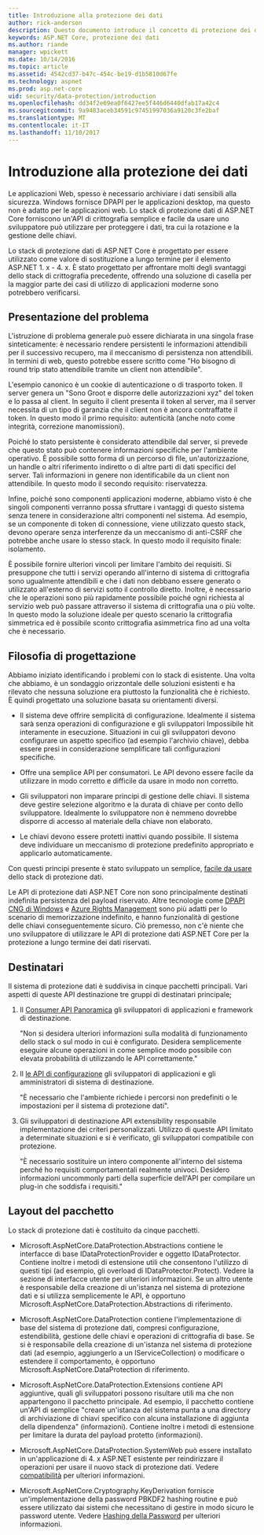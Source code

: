 ```yaml
---
title: Introduzione alla protezione dei dati
author: rick-anderson
description: Questo documento introduce il concetto di protezione dei dati e descrive i principi di progettazione delle API principali ASP.NET associato.
keywords: ASP.NET Core, protezione dei dati
ms.author: riande
manager: wpickett
ms.date: 10/14/2016
ms.topic: article
ms.assetid: 4542cd37-b47c-454c-be19-d1b5810d67fe
ms.technology: aspnet
ms.prod: asp.net-core
uid: security/data-protection/introduction
ms.openlocfilehash: dd34f2e69ea0f6427ee5f446d6440dfab17a42c4
ms.sourcegitcommit: 9a9483aceb34591c97451997036a9120c3fe2baf
ms.translationtype: MT
ms.contentlocale: it-IT
ms.lasthandoff: 11/10/2017
---
```

# <a name="introduction-to-data-protection"></a>Introduzione alla protezione dei dati

Le applicazioni Web, spesso è necessario archiviare i dati sensibili alla sicurezza. Windows fornisce DPAPI per le applicazioni desktop, ma questo non è adatto per le applicazioni web. Lo stack di protezione dati di ASP.NET Core forniscono un'API di crittografia semplice e facile da usare uno sviluppatore può utilizzare per proteggere i dati, tra cui la rotazione e la gestione delle chiavi.

Lo stack di protezione dati di ASP.NET Core è progettato per essere utilizzato come valore di sostituzione a lungo termine per il <machineKey> elemento ASP.NET 1. x - 4. x. È stato progettato per affrontare molti degli svantaggi dello stack di crittografia precedente, offrendo una soluzione di casella per la maggior parte dei casi di utilizzo di applicazioni moderne sono potrebbero verificarsi.

## <a name="problem-statement"></a>Presentazione del problema

L'istruzione di problema generale può essere dichiarata in una singola frase sinteticamente: è necessario rendere persistenti le informazioni attendibili per il successivo recupero, ma il meccanismo di persistenza non attendibili. In termini di web, questo potrebbe essere scritto come "Ho bisogno di round trip stato attendibile tramite un client non attendibile".

L'esempio canonico è un cookie di autenticazione o di trasporto token. Il server genera un "Sono Groot e disporre delle autorizzazioni xyz" del token e lo passa al client. In seguito il client presenta il token al server, ma il server necessita di un tipo di garanzia che il client non è ancora contraffatte il token. In questo modo il primo requisito: autenticità (anche noto come integrità, correzione manomissioni).

Poiché lo stato persistente è considerato attendibile dal server, si prevede che questo stato può contenere informazioni specifiche per l'ambiente operativo. È possibile sotto forma di un percorso di file, un'autorizzazione, un handle o altri riferimento indiretto o di altre parti di dati specifici del server. Tali informazioni in genere non identificabile da un client non attendibile. In questo modo il secondo requisito: riservatezza.

Infine, poiché sono componenti applicazioni moderne, abbiamo visto è che singoli componenti verranno possa sfruttare i vantaggi di questo sistema senza tenere in considerazione altri componenti nel sistema. Ad esempio, se un componente di token di connessione, viene utilizzato questo stack, devono operare senza interferenze da un meccanismo di anti-CSRF che potrebbe anche usare lo stesso stack. In questo modo il requisito finale: isolamento.

È possibile fornire ulteriori vincoli per limitare l'ambito dei requisiti. Si presuppone che tutti i servizi operando all'interno di sistema di crittografia sono ugualmente attendibili e che i dati non debbano essere generato o utilizzato all'esterno di servizi sotto il controllo diretto. Inoltre, è necessario che le operazioni sono più rapidamente possibile poiché ogni richiesta al servizio web può passare attraverso il sistema di crittografia una o più volte. In questo modo la soluzione ideale per questo scenario la crittografia simmetrica ed è possibile sconto crittografia asimmetrica fino ad una volta che è necessario.

## <a name="design-philosophy"></a>Filosofia di progettazione

Abbiamo iniziato identificando i problemi con lo stack di esistente. Una volta che abbiamo, è un sondaggio orizzontale delle soluzioni esistenti e ha rilevato che nessuna soluzione era piuttosto la funzionalità che è richiesto. È quindi progettato una soluzione basata su orientamenti diversi.

* Il sistema deve offrire semplicità di configurazione. Idealmente il sistema sarà senza operazioni di configurazione e gli sviluppatori Impossibile hit interamente in esecuzione. Situazioni in cui gli sviluppatori devono configurare un aspetto specifico (ad esempio l'archivio chiave), debba essere presi in considerazione semplificare tali configurazioni specifiche.

* Offre una semplice API per consumatori. Le API devono essere facile da utilizzare in modo corretto e difficile da usare in modo non corretto.

* Gli sviluppatori non imparare principi di gestione delle chiavi. Il sistema deve gestire selezione algoritmo e la durata di chiave per conto dello sviluppatore. Idealmente lo sviluppatore non è nemmeno dovrebbe disporre di accesso al materiale della chiave non elaborato.

* Le chiavi devono essere protetti inattivi quando possibile. Il sistema deve individuare un meccanismo di protezione predefinito appropriato e applicarlo automaticamente.

Con questi principi presente è stato sviluppato un semplice, [facile da usare](using-data-protection.md) dello stack di protezione dati.

Le API di protezione dati ASP.NET Core non sono principalmente destinati indefinita persistenza del payload riservato. Altre tecnologie come [DPAPI CNG di Windows](https://msdn.microsoft.com/library/windows/desktop/hh706794%28v=vs.85%29.aspx) e [Azure Rights Management](https://docs.microsoft.com/rights-management/) sono più adatti per lo scenario di memorizzazione indefinito, e hanno funzionalità di gestione delle chiavi conseguentemente sicuro. Ciò premesso, non c'è niente che uno sviluppatore di utilizzare le API di protezione dati ASP.NET Core per la protezione a lungo termine dei dati riservati.

## <a name="audience"></a>Destinatari

Il sistema di protezione dati è suddivisa in cinque pacchetti principali. Vari aspetti di queste API destinazione tre gruppi di destinatari principale;

1. Il [Consumer API Panoramica](consumer-apis/overview.md) gli sviluppatori di applicazioni e framework di destinazione.

   "Non si desidera ulteriori informazioni sulla modalità di funzionamento dello stack o sul modo in cui è configurato. Desidera semplicemente eseguire alcune operazioni in come semplice modo possibile con elevata probabilità di utilizzando le API correttamente."

2. Il [le API di configurazione](configuration/overview.md) gli sviluppatori di applicazioni e gli amministratori di sistema di destinazione.

   "È necessario che l'ambiente richiede i percorsi non predefiniti o le impostazioni per il sistema di protezione dati".

3. Gli sviluppatori di destinazione API extensibility responsabile implementazione dei criteri personalizzati. Utilizzo di queste API limitato a determinate situazioni e si è verificato, gli sviluppatori compatibile con protezione.

   "È necessario sostituire un intero componente all'interno del sistema perché ho requisiti comportamentali realmente univoci. Desidero informazioni uncommonly parti della superficie dell'API per compilare un plug-in che soddisfa i requisiti."

## <a name="package-layout"></a>Layout del pacchetto

Lo stack di protezione dati è costituito da cinque pacchetti.

* Microsoft.AspNetCore.DataProtection.Abstractions contiene le interfacce di base IDataProtectionProvider e oggetto IDataProtector. Contiene inoltre i metodi di estensione utili che consentono l'utilizzo di questi tipi (ad esempio, gli overload di IDataProtector.Protect). Vedere la sezione di interfacce utente per ulteriori informazioni. Se un altro utente è responsabile della creazione di un'istanza nel sistema di protezione dati e si utilizza semplicemente le API, è opportuno Microsoft.AspNetCore.DataProtection.Abstractions di riferimento.

* Microsoft.AspNetCore.DataProtection contiene l'implementazione di base del sistema di protezione dati, compresi configurazione, estendibilità, gestione delle chiavi e operazioni di crittografia di base. Se si è responsabile della creazione di un'istanza nel sistema di protezione dati (ad esempio, aggiungerlo a un IServiceCollection) o modificare o estendere il comportamento, è opportuno Microsoft.AspNetCore.DataProtection di riferimento.

* Microsoft.AspNetCore.DataProtection.Extensions contiene API aggiuntive, quali gli sviluppatori possono risultare utili ma che non appartengono il pacchetto principale. Ad esempio, il pacchetto contiene un'API di semplice "creare un'istanza del sistema punta a una directory di archiviazione di chiavi specifico con alcuna installazione di aggiunta della dipendenza" (informazioni). Contiene inoltre i metodi di estensione per limitare la durata del payload protetto (informazioni).

* Microsoft.AspNetCore.DataProtection.SystemWeb può essere installato in un'applicazione di 4. x ASP.NET esistente per reindirizzare il <machineKey> operazioni per usare il nuovo stack di protezione dati. Vedere [compatibilità](compatibility/replacing-machinekey.md#compatibility-replacing-machinekey) per ulteriori informazioni.

* Microsoft.AspNetCore.Cryptography.KeyDerivation fornisce un'implementazione della password PBKDF2 hashing routine e può essere utilizzato dai sistemi che necessitano di gestire in modo sicuro le password utente. Vedere [Hashing della Password](consumer-apis/password-hashing.md) per ulteriori informazioni.
